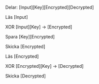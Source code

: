 Delar: [Input][Key][Encrypted][Decrypted]

Läs [Input]

XOR [Input][Key] -> [Encrypted]

Spara [Key][Encrypted]

Skicka [Encrypted]

Läs [Encrypted]

XOR [Encrypted][Key] -> [Decrypted]

Skicka [Decrypted]